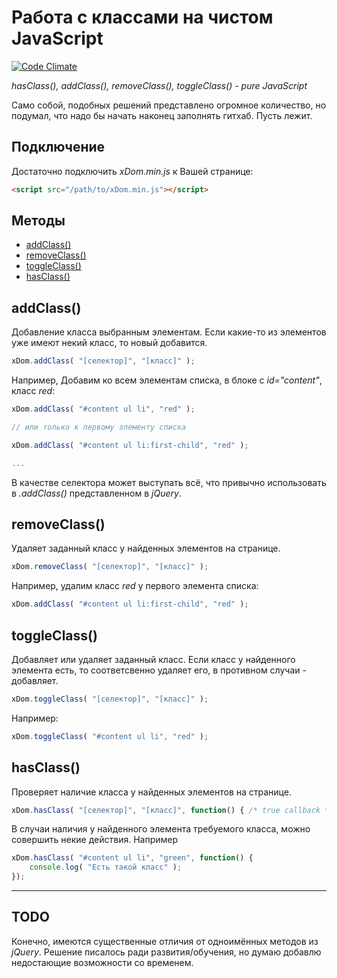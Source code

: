 # Работа с классами на чистом JavaScript

[![Code Climate](https://codeclimate.com/repos/56c1a5c428695002ec005269/badges/3e4f2b1e6b637567db82/gpa.svg)](https://codeclimate.com/repos/56c1a5c428695002ec005269/feed)

*hasClass(), addClass(), removeClass(), toggleClass() - pure JavaScript*

Само собой, подобных решений представлено огромное количество, но подумал, что надо бы начать наконец заполнять гитхаб. Пусть лежит.

## Подключение

Достаточно подключить *xDom.min.js* к Вашей странице:

```html
<script src="/path/to/xDom.min.js"></script>
```

## Методы

  - [addClass()](#addClass)
  - [removeClass()](#removeClass)
  - [toggleClass()](#toggleClass)
  - [hasClass()](#hasClass)

## <a name='addClass'>addClass()</a>

Добавление класса выбранным элементам. Если какие-то из элементов уже имеют некий класс, то новый добавится. 


```javascript
xDom.addClass( "[селектор]", "[класс]" );
```
Например, Добавим ко всем элементам списка, в блоке с *id="content"*, класс *red*:

```javascript
xDom.addClass( "#content ul li", "red" );

// или только к первому элементу списка

xDom.addClass( "#content ul li:first-child", "red" );

...
```
В качестве селектора может выступать всё, что привычно использовать в *.addClass()* представленном в *jQuery*.

## <a name='removeClass'>removeClass()</a>

Удаляет заданный класс у найденных элементов на странице.

```javascript
xDom.removeClass( "[селектор]", "[класс]" );
```
Например, удалим класс *red* у первого элемента списка:

```javascript
xDom.addClass( "#content ul li:first-child", "red" );
```

## <a name='toggleClass'>toggleClass()</a>

Добавляет или удаляет заданный класс. Если класс у найденного элемента есть, то соответсвенно удаляет его, в противном случаи - добавляет.

```javascript
xDom.toggleClass( "[селектор]", "[класс]" );
```
Например:

```javascript
xDom.toggleClass( "#content ul li", "red" );
```

## <a name='hasClass'>hasClass()</a>

Проверяет наличие класса у найденных элементов на странице.

```javascript
xDom.hasClass( "[селектор]", "[класс]", function() { /* true callback */ } );
```

В случаи наличия у найденного элемента требуемого класса, можно совершить некие действия. Например

```javascript
xDom.hasClass( "#content ul li", "green", function() {
	console.log( "Есть такой класс" );
});
```
-----
## TODO

Конечно, имеются существенные отличия от одноимённых методов из *jQuery*. Решение писалось ради развития/обучения, но думаю добавлю недостающие возможности со временем.
